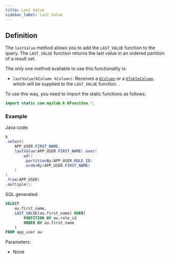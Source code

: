 ```yaml
---
title: Last Value
sidebar_label: Last Value
---
```


## Definition

The `lastValue` method allows you to add the `LAST_VALUE` function to the query. The `LAST_VALUE` function returns the last value in an ordered partition of a result set.

The only one method available to use this functionality is:

- `lastValue(KColumn kColumn)`: Receives a [`KColumn`](/docs/misc/select-list-values#2-kcolumn) or a [`KTableColumn`](/docs/misc/select-list-values#1-ktablecolumn) which will be supplied to the `LAST_VALUE` function.
.

To use this way, you need to import the static functions as follows:

```java
import static com.myzlab.k.KFunction.*;
```

### Example

Java code:

```java
k
.select(
    APP_USER.FIRST_NAME,
    lastValue(APP_USER.FIRST_NAME).over(
        wd()
        .partitionBy(APP_USER.ROLE_ID)
        .orderBy(APP_USER.FIRST_NAME)
    )
)
.from(APP_USER)
.multiple();
```

SQL generated:

```sql
SELECT
    au.first_name,
    LAST_VALUE(au.first_name) OVER(
        PARTITION BY au.role_id
        ORDER BY au.first_name
    )
FROM app_user au
```

Parameters:

- None